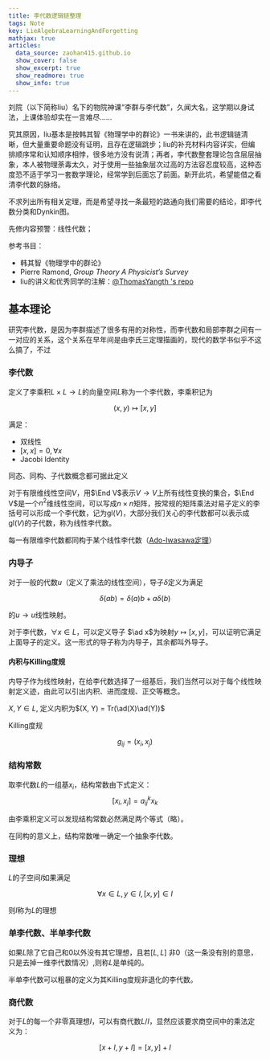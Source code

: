 ```yaml
---
title: 李代数逻辑链整理
tags: Note
key: LieAlgebraLearningAndForgetting
mathjax: true
articles:
  data_source: zaohan415.github.io
  show_cover: false
  show_excerpt: true
  show_readmore: true
  show_info: true
---
```

$$\newcommand{\ad}{\text{ad}}$$
$$\newcommand{\End}{\text{End}}$$

刘院（以下简称liu）名下的物院神课“李群与李代数”，久闻大名，这学期以身试法，上课体验却实在一言难尽……

<!--more-->

究其原因，liu基本是按韩其智《物理学中的群论》一书来讲的，此书逻辑链清晰，但大量重要命题没有证明，且存在逻辑跳步；liu的补充材料内容详实，但编排顺序常和认知顺序相悖，很多地方没有说清；再者，李代数整套理论包含层层抽象，本人被物理荼毒太久，对于使用一些抽象层次过高的方法容忍度较高，这种态度恐不适于学习一套数学理论，经常学到后面忘了前面。新开此坑，希望能借之看清李代数的脉络。

不求列出所有相关定理，而是希望寻找一条最短的路通向我们需要的结论，即李代数分类和Dynkin图。

先修内容预警：线性代数；

参考书目：
- 韩其智《物理学中的群论》
- Pierre Ramond, *Group Theory A Physicist’s Survey*
- liu的讲义和优秀同学的注解：[@ThomasYangth 's repo](https://github.com/ThomasYangth/Liu-Groups-pkuphy)

## 基本理论

研究李代数，是因为李群描述了很多有用的对称性，而李代数和局部李群之间有一一对应的关系，这个关系在早年间是由李氏三定理描画的，现代的数学书似乎不这么搞了，不过

### 李代数
定义了李乘积$L \times L \rightarrow L$的向量空间$L$称为一个李代数，李乘积记为

$$(x, y) \mapsto [x, y]$$

满足：
- 双线性
- $[x, x] = 0, \forall x$
- Jacobi Identity

同态、同构、子代数概念都可据此定义

对于有限维线性空间$V$，用$\End V$表示$V\rightarrow V$上所有线性变换的集合，$\End V$是一个$n^2$维线性空间，可以写成$n\times n$矩阵，按常规的矩阵乘法对易子定义的李括号可以形成一个李代数，记为$\text{gl}(V)$，大部分我们关心的李代数都可以表示成$\text{gl}(V)$的子代数，称为线性李代数。

每一有限维李代数都同构于某个线性李代数（[Ado-Iwasawa定理](https://en.wikipedia.org/wiki/Ado%27s_theorem)）

### 内导子

对于一般的代数$u$（定义了乘法的线性空间），导子$\delta$定义为满足

$$\delta(ab) = \delta(a)b + a\delta(b) $$

的$u \rightarrow u$线性映射。

对于李代数，$\forall x \in L$，可以定义导子 $\ad x$为映射$y \mapsto [x, y]$，可以证明它满足上面导子的定义。这一形式的导子称为内导子，其余都叫外导子。

#### 内积与Killing度规

内导子作为线性映射，在给李代数选择了一组基后，我们当然可以对于每个线性映射定义迹，由此可以引出内积、进而度规、正交等概念。

$X, Y \in L$, 定义内积为$(X, Y) = Tr(\ad(X)\ad(Y))$

Killing度规 

$$g_{ij} = (x_i, x_j)$$

### 结构常数

取李代数$L$的一组基${x_i}$，结构常数由下式定义：
$$[x_i, x_j] = a^k_{ij} x_k $$

由李乘积定义可以发现结构常数必然满足两个等式（略）。

在同构的意义上，结构常数唯一确定一个抽象李代数。

### 理想
$L$的子空间$I$如果满足

$$\forall x \in L, y \in I, [x, y] \in I$$

则$I$称为$L$的理想

### 单李代数、半单李代数

如果$L$除了它自己和0以外没有其它理想，且若$[L, L]$ 非0（这一条没有别的意思，只是去掉一维李代数情况）,则称$L$是单纯的。

半单李代数可以粗暴的定义为其Killing度规非退化的李代数。

### 商代数
对于$L$的每一个非零真理想$I$，可以有商代数$L/I$，显然应该要求商空间中的乘法定义为：

$$[x + I, y + I] = [x, y] + I$$



<!--
{% if site.liker_id %}
<iframe
  frameborder="no"  
  style="width: 100%; max-width: 360px; height: 180px; margin: auto; overflow: hidden; display: block;"
  src="https://button.like.co/in/embed/{{site.liker_id}}/button?referrer={{ page.url | absolute_url | cgi_escape }}">
</iframe>
{% endif %}
-->